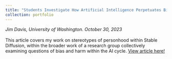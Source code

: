 ```yaml
---
title: "Students Investigate How Artificial Intelligence Perpetuates Biases"
collection: portfolio
---
```

_Jim Davis, University of Washington. October 30, 2023_
<br><br>
This article covers my work on stereotypes of personhood within Stable Diffusion, within the broader work of a research group collectively examining questions of bias and harm within the AI cycle. <a href = "https://ischool.uw.edu/news/2023/10/students-investigate-how-artificial-intelligence-perpetuates-biases?fbclid=IwAR2nyV0_RiuBVnutpGhnZucRD6e837bVYqHUDzKWWB4iV8KHhj6ltDHDF4A">View article here!</a>
